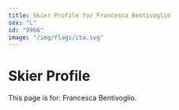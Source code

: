 ```yaml
---
title: Skier Profile for Francesca Bentivoglio
sex: "L"
id: "9966"
image: "/img/flags/ita.svg" 
---
```


# Skier Profile

This page is for: Francesca Bentivoglio.
    
